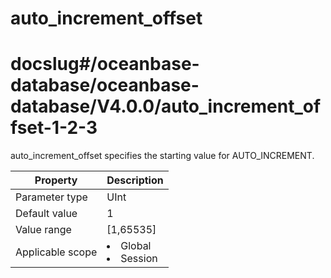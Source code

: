 auto_increment_offset
==========================================
# docslug#/oceanbase-database/oceanbase-database/V4.0.0/auto_increment_offset-1-2-3
auto_increment_offset specifies the starting value for AUTO_INCREMENT.


| **Property** | **Description** |
|--------|------------------------------------------------------------------------------------------------------------|
| Parameter type | UInt |
| Default value | 1 |
| Value range | [1,65535] |
| Applicable scope | <li> Global   <li> Session |



